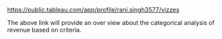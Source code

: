 https://public.tableau.com/app/profile/rani.singh3577/vizzes

The above link will provide an over view about the categorical analysis of revenue based on criteria.
